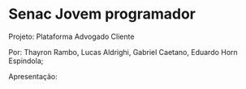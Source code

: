 # Senac Jovem programador

Projeto: Plataforma Advogado Cliente

Por: Thayron Rambo, Lucas Aldrighi, Gabriel Caetano, Eduardo Horn Espindola;

Apresentação: 
